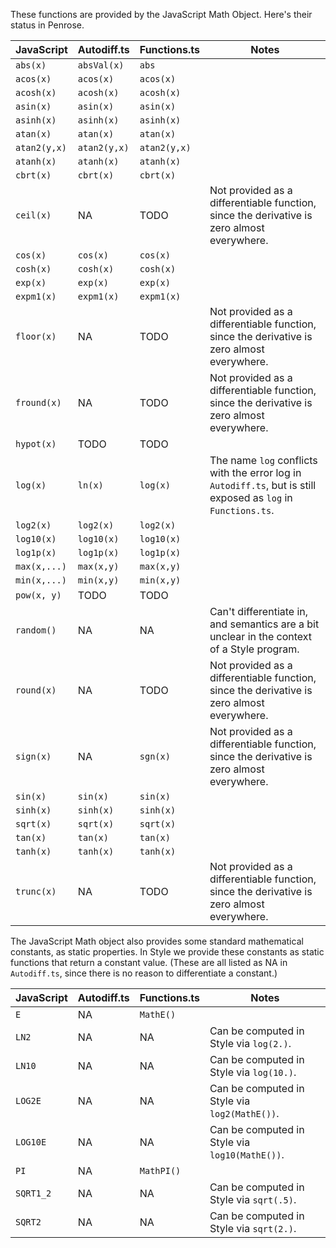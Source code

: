 These functions are provided by the JavaScript Math Object.  Here's their status in Penrose.

| JavaScript  | Autodiff.ts | Functions.ts | Notes
|-------------|-------------|--------------|-------
| `abs(x)`    | `absVal(x)` | `abs`        |
| `acos(x)`   | `acos(x)`   | `acos(x)`    |
| `acosh(x)`  | `acosh(x)`  | `acosh(x)`   |
| `asin(x)`   | `asin(x)`   | `asin(x)`    |
| `asinh(x)`  | `asinh(x)`  | `asinh(x)`   |
| `atan(x)`   | `atan(x)`   | `atan(x)`    |
| `atan2(y,x)`| `atan2(y,x)`| `atan2(y,x)` |
| `atanh(x)`  | `atanh(x)`  | `atanh(x)`   |
| `cbrt(x)`   | `cbrt(x)`   | `cbrt(x)`    |
| `ceil(x)`   | NA          | TODO         | Not provided as a differentiable function, since the derivative is zero almost everywhere.
| `cos(x)`    | `cos(x)`    | `cos(x)`     |
| `cosh(x)`   | `cosh(x)`   | `cosh(x)`    |
| `exp(x)`    | `exp(x)`    | `exp(x)`     |
| `expm1(x)`  | `expm1(x)`  | `expm1(x)`   |
| `floor(x)`  | NA          | TODO         | Not provided as a differentiable function, since the derivative is zero almost everywhere.
| `fround(x)` | NA          | TODO         | Not provided as a differentiable function, since the derivative is zero almost everywhere.
| `hypot(x)`  | TODO        | TODO         |
| `log(x)`    | `ln(x)`     | `log(x)`     | The name `log` conflicts with the error log in `Autodiff.ts`, but is still exposed as `log` in `Functions.ts`.
| `log2(x)`   | `log2(x)`   | `log2(x)`    |
| `log10(x)`  | `log10(x)`  | `log10(x)`   |
| `log1p(x)`  | `log1p(x)`  | `log1p(x)`   |
| `max(x,...)`| `max(x,y)`  | `max(x,y)`   |
| `min(x,...)`| `min(x,y)`  | `min(x,y)`   |
| `pow(x, y)` | TODO        | TODO         |
| `random()`  | NA          | NA           | Can't differentiate in, and semantics are a bit unclear in the context of a Style program.
| `round(x)`  | NA          | TODO         | Not provided as a differentiable function, since the derivative is zero almost everywhere.
| `sign(x)`   | NA          | `sgn(x)`     | Not provided as a differentiable function, since the derivative is zero almost everywhere.
| `sin(x)`    | `sin(x)`    | `sin(x)`     |
| `sinh(x)`   | `sinh(x)`   | `sinh(x)`    |
| `sqrt(x)`   | `sqrt(x)`   | `sqrt(x)`    |
| `tan(x)`    | `tan(x)`    | `tan(x)`     |
| `tanh(x)`   | `tanh(x)`   | `tanh(x)`    |
| `trunc(x)`  | NA          | TODO         | Not provided as a differentiable function, since the derivative is zero almost everywhere.

The JavaScript Math object also provides some standard mathematical constants, as static properties.  In Style we provide these constants as static functions that return a constant value.  (These are all listed as NA in `Autodiff.ts`, since there is no reason to differentiate a constant.)

| JavaScript  | Autodiff.ts | Functions.ts | Notes
|-------------|-------------|--------------|-------
| `E`         | NA          | `MathE()`    |
| `LN2`       | NA          | NA           | Can be computed in Style via `log(2.)`.
| `LN10`      | NA          | NA           | Can be computed in Style via `log(10.)`.
| `LOG2E`     | NA          | NA           | Can be computed in Style via `log2(MathE())`.
| `LOG10E`    | NA          | NA           | Can be computed in Style via `log10(MathE())`.
| `PI`        | NA          | `MathPI()`   |
| `SQRT1_2`   | NA          | NA           | Can be computed in Style via `sqrt(.5)`.
| `SQRT2`     | NA          | NA           | Can be computed in Style via `sqrt(2.)`.


